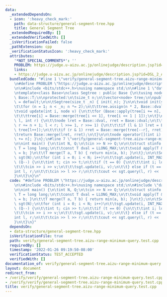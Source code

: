 ```yaml
---
data:
  _extendedDependsOn:
  - icon: ':heavy_check_mark:'
    path: data-structure/general-segment-tree.hpp
    title: General Segment Tree
  _extendedRequiredBy: []
  _extendedVerifiedWith: []
  _isVerificationFailed: false
  _pathExtension: cpp
  _verificationStatusIcon: ':heavy_check_mark:'
  attributes:
    '*NOT_SPECIAL_COMMENTS*': ''
    PROBLEM: https://judge.u-aizu.ac.jp/onlinejudge/description.jsp?id=DSL_2_A
    links:
    - https://judge.u-aizu.ac.jp/onlinejudge/description.jsp?id=DSL_2_A
  bundledCode: "#line 1 \"verify/general-segment-tree.aizu-range-minimum-query.test.cpp\"\
    \n#define PROBLEM \"https://judge.u-aizu.ac.jp/onlinejudge/description.jsp?id=DSL_2_A\"\
    \n\n#include <bits/stdc++.h>\nusing namespace std;\n\n#line 1 \"data-structure/general-segment-tree.hpp\"\
    \ntemplate<class Base>\nclass Segtree : public Base {\n\tusing node = typename\
    \ Base::T;\n\nprotected:\n\tsize_t n;\n\tvector<node> tree;\n\npublic:\n\tSegtree()\
    \ = default;\n\n\tSegtree(size_t _n) { init(_n); }\n\n\tvoid init(size_t _n) {\n\
    \t\tfor (n = 1; n < _n; n *= 2);\n\t\ttree.assign(n * 2, Base::dval);\n\t}\n\n\
    \tvoid update(int i, node v) {\n\t\tfor (Base::apply(tree[i += n], v); i >>= 1;)\n\
    \t\t\ttree[i] = Base::merge(tree[i << 1], tree[i << 1 | 1]);\n\t}\n\n\tnode query(int\
    \ l, int r) {\n\t\tnode lret = Base::dval, rret = Base::dval;\n\t\tfor (l += n,\
    \ r += n + 1; l < r; l >>= 1, r >>= 1) {\n\t\t\tif (l & 1) lret = Base::merge(lret,\
    \ tree[l++]);\n\t\t\tif (r & 1) rret = Base::merge(tree[--r], rret);\n\t\t}\n\t\
    \treturn Base::merge(lret, rret);\n\t}\n\n\tnode operator[](int i) { return tree[i\
    \ += n]; }\n};\n#line 7 \"verify/general-segment-tree.aizu-range-minimum-query.test.cpp\"\
    \n\nint main() {\n\tint N, Q;\n\tcin >> N >> Q;\n\n\tstruct stinfo {\n\t\tusing\
    \ T = long long;\n\t\tconst T dval = LLONG_MAX;\n\t\tvoid apply(T &a, T b) { a\
    \ = b; }\n\t\tT merge(T a, T b) { return min(a, b); }\n\t};\n\n\tSegtree<stinfo>\
    \ sgt(N);\n\tfor (int i = 0; i < N; i++)\n\t\tsgt.update(i, INT_MAX);\n\twhile\
    \ (Q--) {\n\t\tint t; cin >> t;\n\t\tif (t == 0) {\n\t\t\tint i; long long v;\n\
    \t\t\tcin >> i >> v;\n\t\t\tsgt.update(i, v);\n\t\t} else if (t == 1) {\n\t\t\t\
    int l, r;\n\t\t\tcin >> l >> r;\n\t\t\tcout << sgt.query(l, r) << '\\n';\n\t\t\
    }\n\t}\n}\n"
  code: "#define PROBLEM \"https://judge.u-aizu.ac.jp/onlinejudge/description.jsp?id=DSL_2_A\"\
    \n\n#include <bits/stdc++.h>\nusing namespace std;\n\n#include \"data-structure/general-segment-tree.hpp\"\
    \n\nint main() {\n\tint N, Q;\n\tcin >> N >> Q;\n\n\tstruct stinfo {\n\t\tusing\
    \ T = long long;\n\t\tconst T dval = LLONG_MAX;\n\t\tvoid apply(T &a, T b) { a\
    \ = b; }\n\t\tT merge(T a, T b) { return min(a, b); }\n\t};\n\n\tSegtree<stinfo>\
    \ sgt(N);\n\tfor (int i = 0; i < N; i++)\n\t\tsgt.update(i, INT_MAX);\n\twhile\
    \ (Q--) {\n\t\tint t; cin >> t;\n\t\tif (t == 0) {\n\t\t\tint i; long long v;\n\
    \t\t\tcin >> i >> v;\n\t\t\tsgt.update(i, v);\n\t\t} else if (t == 1) {\n\t\t\t\
    int l, r;\n\t\t\tcin >> l >> r;\n\t\t\tcout << sgt.query(l, r) << '\\n';\n\t\t\
    }\n\t}\n}"
  dependsOn:
  - data-structure/general-segment-tree.hpp
  isVerificationFile: true
  path: verify/general-segment-tree.aizu-range-minimum-query.test.cpp
  requiredBy: []
  timestamp: '2022-01-26 09:19:50-08:00'
  verificationStatus: TEST_ACCEPTED
  verifiedWith: []
documentation_of: verify/general-segment-tree.aizu-range-minimum-query.test.cpp
layout: document
redirect_from:
- /verify/verify/general-segment-tree.aizu-range-minimum-query.test.cpp
- /verify/verify/general-segment-tree.aizu-range-minimum-query.test.cpp.html
title: verify/general-segment-tree.aizu-range-minimum-query.test.cpp
---
```

